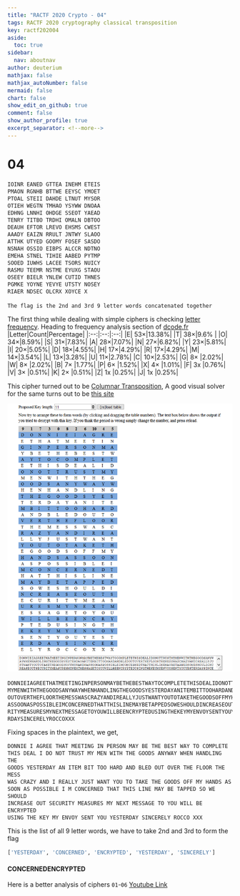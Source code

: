 ```yaml
---
title: "RACTF 2020 Crypto - 04"
tags: RACTF 2020 cryptography classical transposition
key: ractf202004
aside:
  toc: true
sidebar:
  nav: aboutnav
author: deuterium
mathjax: false
mathjax_autoNumber: false
mermaid: false
chart: false
show_edit_on_github: true
comment: false
show_author_profile: true
excerpt_separator: <!--more-->
---
```


# 04

```
IOINR EANED GTTEA INEHM ETEIS
PMAON RGNHB BTTWE EEYSC YMOET
PTOAL STEII DAHDE LTNUT MYSOR
OTIEH WEGTN TMHAO YSYWW DNOAA
EDHNG LNNHI OHDGE SSEOT YAEAD
TENRY TITBO TRDHI OMALN DBTOO
DEAUH EFTOR LREVO EHSMS CWEST
AAADY EAIZN RRULT JNTWY SLAOO
ATTHK UTYED GOOMY FOSEF SASDO
NSNAH OSSIO EIBPS ALCCR NDTNO
EMEHA STNEL TIHIE AABED PYTMP
SOOED IUWHS LACEE TSORS NUICY
RASMU TEEMR NSTME EYUXG STAOU
OSEEY BIELR YNLEW CUTID THNES
PGMKE YOYNE YEVYE UTSTY NOSEY
RIAER NDSEC OLCRX XOYCE X

The flag is the 2nd and 3rd 9 letter words concatenated together
```

The first thing while dealing with simple ciphers is checking [letter frequency](https://en.wikipedia.org/wiki/Letter_frequency).
Heading to frequency analysis section of [dcode.fr](https://www.dcode.fr/frequency-analysis)
|Letter|Count|Percentage|
|:--:|:--:|:--:|
|E| 53×|13.38%|
|T| 38×|9.6% |
|O| 34×|8.59%|
|S| 31×|7.83%|
|A| 28×|7.07%|
|N| 27×|6.82%|
|Y| 23×|5.81%|
|I| 20×|5.05%|
|D| 18×|4.55%|
|H| 17×|4.29%|
|R| 17×|4.29%|
|M| 14×|3.54%|
|L| 13×|3.28%|
|U| 11×|2.78%|
|C| 10×|2.53%|
|G| 8× |2.02%|
|W| 8× |2.02%|
|B| 7× |1.77%|
|P| 6× |1.52%|
|X| 4× |1.01%|
|F| 3x |0.76%|
|V| 3× |0.51%|
|K| 2× |0.51%|
|Z| 1x |0.25%|
|J| 1x |0.25%|

This cipher turned out to be [Columnar Transposition](https://en.wikipedia.org/wiki/Transposition_cipher#Columnar_transposition), A good visual solver for the same turns out to be [this site](http://tholman.com/other/transposition/)

![](solve.PNG)

```
DONNIEIAGREETHATMEETINGINPERSONMAYBETHEBESTWAYTOCOMPLETETHISDEALIDONOTTRUST
MYMENWITHTHEGOODSANYWAYWHENHANDLINGTHEGOODSYESTERDAYANITEMBITTOOHARDANDBLED
OUTOVERTHEFLOORTHEMESSWASCRAZYANDIREALLYJUSTWANTYOUTOTAKETHEGOODSOFFMYHANDS
ASSOONASPOSSIBLEIMCONCERNEDTHATTHISLINEMAYBETAPPEDSOWESHOULDINCREASEOUTSECU
RITYMEASURESMYNEXTMESSAGETOYOUWILLBEENCRYPTEDUSINGTHEKEYMYENVOYSENTYOUYESTE
RDAYSINCERELYROCCOXXX
```
Fixing spaces in the plaintext, we get,
```
DONNIE I AGREE THAT MEETING IN PERSON MAY BE THE BEST WAY TO COMPLETE 
THIS DEAL I DO NOT TRUST MY MEN WITH THE GOODS ANYWAY WHEN HANDLING THE
GOODS YESTERDAY AN ITEM BIT TOO HARD AND BLED OUT OVER THE FLOOR THE MESS
WAS CRAZY AND I REALLY JUST WANT YOU TO TAKE THE GOODS OFF MY HANDS AS 
SOON AS POSSIBLE I M CONCERNED THAT THIS LINE MAY BE TAPPED SO WE SHOULD 
INCREASE OUT SECURITY MEASURES MY NEXT MESSAGE TO YOU WILL BE ENCRYPTED 
USING THE KEY MY ENVOY SENT YOU YESTERDAY SINCERELY ROCCO XXX
```

This is the list of all 9 letter words, we have to take 2nd and 3rd to form the flag
```python
['YESTERDAY', 'CONCERNED', 'ENCRYPTED', 'YESTERDAY', 'SINCERELY']
```

#### CONCERNEDENCRYPTED

Here is a better analysis of ciphers `01`-`06` [Youtube Link](https://www.youtube.com/watch?v=9Q5Q1Nn5Vss)

